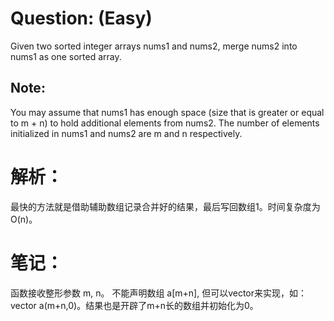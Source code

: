 # Question: (Easy)

Given two sorted integer arrays nums1 and nums2, merge nums2 into nums1 as one sorted array.

## Note:
You may assume that nums1 has enough space (size that is greater or equal to m + n) to hold additional elements from nums2. The number of elements initialized in nums1 and nums2 are m and n respectively.

# 解析：

最快的方法就是借助辅助数组记录合并好的结果，最后写回数组1。时间复杂度为O(n)。

# 笔记：

函数接收整形参数 m, n。 不能声明数组 a[m+n], 但可以vector来实现，如：vector<int> a(m+n,0)。结果也是开辟了m+n长的数组并初始化为0。